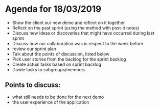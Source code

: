 # Agenda for 18/03/2019

* Show the client our new demo and reflect on it together
* Reflect on the past sprint (using the method with post-it notes)
* Discuss new ideas or discoveries that might have occurred during last sprint
* Discuss how our collaboration was in respect to the week before.
* review our sprint plan
* Talk about the points of discussion, listed below
* Pick user stories from the backlog for the sprint backlog
* Create actual tasks based on sprint backlog
* Divide tasks to subgroups/members

## Points to discuss:
* what still needs to be done for the next demo
* the user experience of the application
